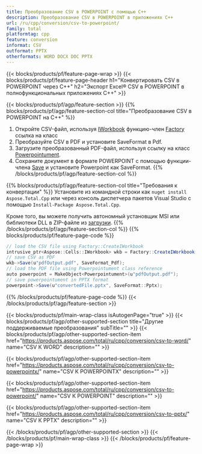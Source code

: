 ```yaml
---
title: Преобразование CSV в POWERPOINT с помощью C++
description: Преобразование CSV в POWERPOINT в приложениях C++
url: /ru/cpp/conversion/csv-to-powerpoint/
family: total
platformtag: cpp
feature: conversion
informat: CSV
outformat: PPTX
otherformats: WORD DOCX DOC PPTX
---
```

{{< blocks/products/pf/feature-page-wrap >}}
{{< blocks/products/pf/feature-page-header h1="Конвертировать CSV в POWERPOINT через C++" h2="Экспорт Excel&reg; CSV в POWERPOINT в полнофункциональных приложениях C++" >}}

{{< blocks/products/pf/agp/feature-section >}}
{{% blocks/products/pf/agp/feature-section-col title="Преобразование CSV в POWERPOINT на C++" %}}
1. Откройте CSV-файл, используя [IWorkbook](https://reference.aspose.com/cells/cpp/class/aspose.cells.i_workbook) функцию-член [Factory](https://reference.aspose.com/cells/cpp/class/aspose.cells.factory) ссылка на класс
2. Преобразуйте CSV в PDF и установите SaveFormat в Pdf.
3. Загрузите преобразованный PDF-файл, используя ссылку на класс [Powerpointument](https://reference.aspose.com/pdf/cpp/class/aspose.pdf.powerpointument).
4. Сохраните документ в формате POWERPOINT с помощью функции-члена [Save](https://reference.aspose.com/pdf/cpp/class/aspose.pdf.powerpointument#a6383c010776212483f51cc41235924db) и установите Powerpoint как SaveFormat.
{{% /blocks/products/pf/agp/feature-section-col %}}

{{% blocks/products/pf/agp/feature-section-col title="Требования к конвертации" %}}
Установите из командной строки как ```nuget install Aspose.Total.Cpp``` или через консоль диспетчера пакетов Visual Studio с помощью ```Install-Package Aspose.Total.Cpp```.

Кроме того, вы можете получить автономный установщик MSI или библиотеки DLL в ZIP-файле из [загрузки](https://downloads.aspose.com/total/cpp).
{{% /blocks/products/pf/agp/feature-section-col %}}
{{% blocks/products/pf/feature-page-code %}}
```cs
// load the CSV file using Factory::CreateIWorkbook
intrusive_ptr<Aspose::Cells::IWorkbook> wkb = Factory::CreateIWorkbook(u"sourceFile.csv");
// save CSV as PDF
wkb->Save(u"pdfOutput.pdf", SaveFormat_Pdf);
// load the PDF file using Powerpointument class reference
auto powerpoint = MakeObject<Powerpointument>(u"pdfOutput.pdf");
// save powerpointument in PPTX format
powerpoint->Save(u"convertedFile.pptx", SaveFormat::Pptx);
```

{{% /blocks/products/pf/feature-page-code %}}
{{< /blocks/products/pf/agp/feature-section >}}

{{< blocks/products/pf/main-wrap-class isAutogenPage="true" >}}
{{< blocks/products/pf/agp/other-supported-section title="Другие поддерживаемые преобразования" subTitle="" >}}
{{< blocks/products/pf/agp/other-supported-section-item href="https://products.aspose.com/total/ru/cpp/conversion/csv-to-word/" name="CSV К WORD" description="" >}}

{{< blocks/products/pf/agp/other-supported-section-item href="https://products.aspose.com/total/ru/cpp/conversion/csv-to-powerpointx/" name="CSV К POWERPOINTX" description="" >}}

{{< blocks/products/pf/agp/other-supported-section-item href="https://products.aspose.com/total/ru/cpp/conversion/csv-to-powerpoint/" name="CSV К POWERPOINT" description="" >}}

{{< blocks/products/pf/agp/other-supported-section-item href="https://products.aspose.com/total/ru/cpp/conversion/csv-to-pptx/" name="CSV К PPTX" description="" >}}


{{< /blocks/products/pf/agp/other-supported-section >}}
{{< /blocks/products/pf/main-wrap-class >}}
{{< /blocks/products/pf/feature-page-wrap >}}
